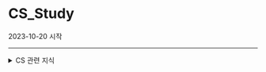 # CS_Study
2023-10-20 시작

***

<details>
<summary>CS 관련 지식</summary>
<div>
  <details>
  <summary>네트워크</summary>
  <div>
    <details>
    <summary>TCP와 UDP의 차이점에 대해서 설명해보세요. (231020)</summary>
    <div>
      
          * TCP와 UDP는 TCP/ID의 전송계층에서 사용되는 프로토콜
          
          * * 전송계층: IP에 의해 전달되는 패킷의 오류를 검사하고 재전송 요구 등의 제어를 담당하는 계층
          
          * TCP와 UDP 모두 패킷*을 한 컴퓨터에서 다른 컴퓨터로 전달해 주는 IP 프로토콜을 기반으로 구현되어 있지만, 서로 다른 특징을 가짐
          
          * * 패킷: 패킷 방식의 컴퓨터 네트워크가 전달하는 데이터의 형식화된 블록이다. 패킷은 제어 정보와 사용자 데이터로 이루어지며, 이는 페이로드라고도 한다. 패킷을 지원하지 않는 컴퓨터 통신 연결은 단순히 바이트, 문자열, 비트를 독립적으로 연속하여 데이터를 전송한다.
          
          * 공통점
          
          * 포트 번호를 이용하여 주소를 지정
          
          * 데이터 오류 검사를 위한 체크섬* 존재
          
          * * 체크섬(checksum)은 중복 검사의 한 형태로, 오류 정정을 통해, 공간(전자 통신)이나 시간(기억 장치) 속에서 송신된 자료의 무결성을 보호하는 단순한 방법
          
          *차이점
          <table>
            <tr>
              <th>TCP</th>
              <th>UDP</th>
            </tr>
            <tr>
              <td>연결이 성공해야 통신 가능 (연결형 프로토콜)</td>
              <td>비연결형 프로토콜 (연결 없이 통신이 가능)</td>
            </tr>
            <tr>
              <td>데이터의 경계를 구분하지 않음 (Byte-Stream Service)</td>
              <td>데이터의 경계를 구분함 (Datagram Service)=독립적</td>
            </tr>
            <tr>
              <td>신뢰성 있는 데이터 전송 (데이터의 재전송 존재)</td>
              <td>비신뢰성 있는 데이터 전송 (데이터의 재전송 없음)</td>
            </tr>
            <tr>
              <td>1:1(Unicast) 통신</td>
              <td>1:1, 1:다(Broadcast), 다:다(Multicast) 통신</td>
            </tr>
            <tr>
              <td>신뢰성이 요구되는 애플리케이션에서 사용</td>
              <td>간단한 데이터를 빠른 속도로 전송하고자 하는 애플리케이션에서 사용</td>
            </tr>
          </table>
    </div>
    </details>
  </div>
  </details>
</div>
</details>
